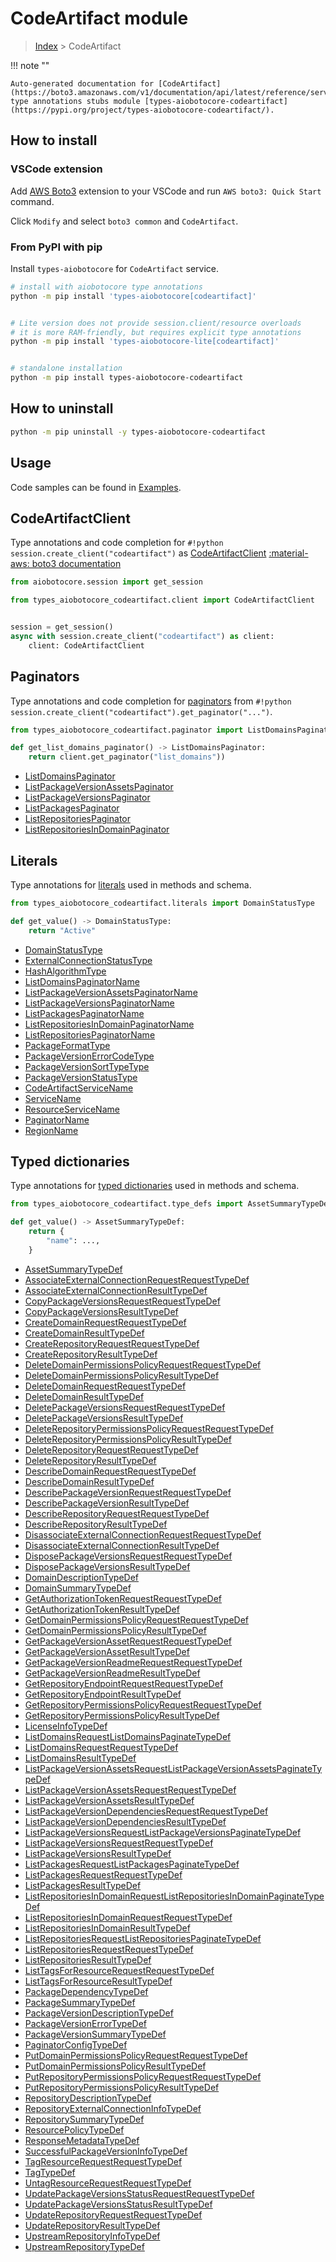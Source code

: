 # CodeArtifact module

> [Index](../README.md) > CodeArtifact


!!! note ""

    Auto-generated documentation for [CodeArtifact](https://boto3.amazonaws.com/v1/documentation/api/latest/reference/services/codeartifact.html#CodeArtifact)
    type annotations stubs module [types-aiobotocore-codeartifact](https://pypi.org/project/types-aiobotocore-codeartifact/).

## How to install

### VSCode extension

Add [AWS Boto3](https://marketplace.visualstudio.com/items?itemName=Boto3typed.boto3-ide)
extension to your VSCode and run `AWS boto3: Quick Start` command.

Click `Modify` and select `boto3 common` and `CodeArtifact`.

### From PyPI with pip

Install `types-aiobotocore` for `CodeArtifact` service.

```bash
# install with aiobotocore type annotations
python -m pip install 'types-aiobotocore[codeartifact]'


# Lite version does not provide session.client/resource overloads
# it is more RAM-friendly, but requires explicit type annotations
python -m pip install 'types-aiobotocore-lite[codeartifact]'


# standalone installation
python -m pip install types-aiobotocore-codeartifact
```



## How to uninstall

```bash
python -m pip uninstall -y types-aiobotocore-codeartifact
```

## Usage

Code samples can be found in [Examples](./usage.md).

## CodeArtifactClient

Type annotations and code completion for  `#!python session.create_client("codeartifact")` as [CodeArtifactClient](./client.md)
[:material-aws: boto3 documentation](https://boto3.amazonaws.com/v1/documentation/api/latest/reference/services/codeartifact.html#CodeArtifact.Client)

```python title="Usage example"
from aiobotocore.session import get_session

from types_aiobotocore_codeartifact.client import CodeArtifactClient


session = get_session()
async with session.create_client("codeartifact") as client:
    client: CodeArtifactClient
```


## Paginators

Type annotations and code completion for
[paginators](./paginators.md)
from `#!python session.create_client("codeartifact").get_paginator("...")`.

```python title="Usage example"
from types_aiobotocore_codeartifact.paginator import ListDomainsPaginator

def get_list_domains_paginator() -> ListDomainsPaginator:
    return client.get_paginator("list_domains"))
```

- [ListDomainsPaginator](./paginators.md#listdomainspaginator)
- [ListPackageVersionAssetsPaginator](./paginators.md#listpackageversionassetspaginator)
- [ListPackageVersionsPaginator](./paginators.md#listpackageversionspaginator)
- [ListPackagesPaginator](./paginators.md#listpackagespaginator)
- [ListRepositoriesPaginator](./paginators.md#listrepositoriespaginator)
- [ListRepositoriesInDomainPaginator](./paginators.md#listrepositoriesindomainpaginator)








## Literals

Type annotations for [literals](./literals.md) used in methods and schema.

```python title="Usage example"
from types_aiobotocore_codeartifact.literals import DomainStatusType

def get_value() -> DomainStatusType:
    return "Active"
```

- [DomainStatusType](./literals.md#domainstatustype)
- [ExternalConnectionStatusType](./literals.md#externalconnectionstatustype)
- [HashAlgorithmType](./literals.md#hashalgorithmtype)
- [ListDomainsPaginatorName](./literals.md#listdomainspaginatorname)
- [ListPackageVersionAssetsPaginatorName](./literals.md#listpackageversionassetspaginatorname)
- [ListPackageVersionsPaginatorName](./literals.md#listpackageversionspaginatorname)
- [ListPackagesPaginatorName](./literals.md#listpackagespaginatorname)
- [ListRepositoriesInDomainPaginatorName](./literals.md#listrepositoriesindomainpaginatorname)
- [ListRepositoriesPaginatorName](./literals.md#listrepositoriespaginatorname)
- [PackageFormatType](./literals.md#packageformattype)
- [PackageVersionErrorCodeType](./literals.md#packageversionerrorcodetype)
- [PackageVersionSortTypeType](./literals.md#packageversionsorttypetype)
- [PackageVersionStatusType](./literals.md#packageversionstatustype)
- [CodeArtifactServiceName](./literals.md#codeartifactservicename)
- [ServiceName](./literals.md#servicename)
- [ResourceServiceName](./literals.md#resourceservicename)
- [PaginatorName](./literals.md#paginatorname)
- [RegionName](./literals.md#regionname)




## Typed dictionaries

Type annotations for [typed dictionaries](./type_defs.md) used in methods and schema.

```python title="Usage example"
from types_aiobotocore_codeartifact.type_defs import AssetSummaryTypeDef

def get_value() -> AssetSummaryTypeDef:
    return {
        "name": ...,
    }
```

- [AssetSummaryTypeDef](./type_defs.md#assetsummarytypedef)
- [AssociateExternalConnectionRequestRequestTypeDef](./type_defs.md#associateexternalconnectionrequestrequesttypedef)
- [AssociateExternalConnectionResultTypeDef](./type_defs.md#associateexternalconnectionresulttypedef)
- [CopyPackageVersionsRequestRequestTypeDef](./type_defs.md#copypackageversionsrequestrequesttypedef)
- [CopyPackageVersionsResultTypeDef](./type_defs.md#copypackageversionsresulttypedef)
- [CreateDomainRequestRequestTypeDef](./type_defs.md#createdomainrequestrequesttypedef)
- [CreateDomainResultTypeDef](./type_defs.md#createdomainresulttypedef)
- [CreateRepositoryRequestRequestTypeDef](./type_defs.md#createrepositoryrequestrequesttypedef)
- [CreateRepositoryResultTypeDef](./type_defs.md#createrepositoryresulttypedef)
- [DeleteDomainPermissionsPolicyRequestRequestTypeDef](./type_defs.md#deletedomainpermissionspolicyrequestrequesttypedef)
- [DeleteDomainPermissionsPolicyResultTypeDef](./type_defs.md#deletedomainpermissionspolicyresulttypedef)
- [DeleteDomainRequestRequestTypeDef](./type_defs.md#deletedomainrequestrequesttypedef)
- [DeleteDomainResultTypeDef](./type_defs.md#deletedomainresulttypedef)
- [DeletePackageVersionsRequestRequestTypeDef](./type_defs.md#deletepackageversionsrequestrequesttypedef)
- [DeletePackageVersionsResultTypeDef](./type_defs.md#deletepackageversionsresulttypedef)
- [DeleteRepositoryPermissionsPolicyRequestRequestTypeDef](./type_defs.md#deleterepositorypermissionspolicyrequestrequesttypedef)
- [DeleteRepositoryPermissionsPolicyResultTypeDef](./type_defs.md#deleterepositorypermissionspolicyresulttypedef)
- [DeleteRepositoryRequestRequestTypeDef](./type_defs.md#deleterepositoryrequestrequesttypedef)
- [DeleteRepositoryResultTypeDef](./type_defs.md#deleterepositoryresulttypedef)
- [DescribeDomainRequestRequestTypeDef](./type_defs.md#describedomainrequestrequesttypedef)
- [DescribeDomainResultTypeDef](./type_defs.md#describedomainresulttypedef)
- [DescribePackageVersionRequestRequestTypeDef](./type_defs.md#describepackageversionrequestrequesttypedef)
- [DescribePackageVersionResultTypeDef](./type_defs.md#describepackageversionresulttypedef)
- [DescribeRepositoryRequestRequestTypeDef](./type_defs.md#describerepositoryrequestrequesttypedef)
- [DescribeRepositoryResultTypeDef](./type_defs.md#describerepositoryresulttypedef)
- [DisassociateExternalConnectionRequestRequestTypeDef](./type_defs.md#disassociateexternalconnectionrequestrequesttypedef)
- [DisassociateExternalConnectionResultTypeDef](./type_defs.md#disassociateexternalconnectionresulttypedef)
- [DisposePackageVersionsRequestRequestTypeDef](./type_defs.md#disposepackageversionsrequestrequesttypedef)
- [DisposePackageVersionsResultTypeDef](./type_defs.md#disposepackageversionsresulttypedef)
- [DomainDescriptionTypeDef](./type_defs.md#domaindescriptiontypedef)
- [DomainSummaryTypeDef](./type_defs.md#domainsummarytypedef)
- [GetAuthorizationTokenRequestRequestTypeDef](./type_defs.md#getauthorizationtokenrequestrequesttypedef)
- [GetAuthorizationTokenResultTypeDef](./type_defs.md#getauthorizationtokenresulttypedef)
- [GetDomainPermissionsPolicyRequestRequestTypeDef](./type_defs.md#getdomainpermissionspolicyrequestrequesttypedef)
- [GetDomainPermissionsPolicyResultTypeDef](./type_defs.md#getdomainpermissionspolicyresulttypedef)
- [GetPackageVersionAssetRequestRequestTypeDef](./type_defs.md#getpackageversionassetrequestrequesttypedef)
- [GetPackageVersionAssetResultTypeDef](./type_defs.md#getpackageversionassetresulttypedef)
- [GetPackageVersionReadmeRequestRequestTypeDef](./type_defs.md#getpackageversionreadmerequestrequesttypedef)
- [GetPackageVersionReadmeResultTypeDef](./type_defs.md#getpackageversionreadmeresulttypedef)
- [GetRepositoryEndpointRequestRequestTypeDef](./type_defs.md#getrepositoryendpointrequestrequesttypedef)
- [GetRepositoryEndpointResultTypeDef](./type_defs.md#getrepositoryendpointresulttypedef)
- [GetRepositoryPermissionsPolicyRequestRequestTypeDef](./type_defs.md#getrepositorypermissionspolicyrequestrequesttypedef)
- [GetRepositoryPermissionsPolicyResultTypeDef](./type_defs.md#getrepositorypermissionspolicyresulttypedef)
- [LicenseInfoTypeDef](./type_defs.md#licenseinfotypedef)
- [ListDomainsRequestListDomainsPaginateTypeDef](./type_defs.md#listdomainsrequestlistdomainspaginatetypedef)
- [ListDomainsRequestRequestTypeDef](./type_defs.md#listdomainsrequestrequesttypedef)
- [ListDomainsResultTypeDef](./type_defs.md#listdomainsresulttypedef)
- [ListPackageVersionAssetsRequestListPackageVersionAssetsPaginateTypeDef](./type_defs.md#listpackageversionassetsrequestlistpackageversionassetspaginatetypedef)
- [ListPackageVersionAssetsRequestRequestTypeDef](./type_defs.md#listpackageversionassetsrequestrequesttypedef)
- [ListPackageVersionAssetsResultTypeDef](./type_defs.md#listpackageversionassetsresulttypedef)
- [ListPackageVersionDependenciesRequestRequestTypeDef](./type_defs.md#listpackageversiondependenciesrequestrequesttypedef)
- [ListPackageVersionDependenciesResultTypeDef](./type_defs.md#listpackageversiondependenciesresulttypedef)
- [ListPackageVersionsRequestListPackageVersionsPaginateTypeDef](./type_defs.md#listpackageversionsrequestlistpackageversionspaginatetypedef)
- [ListPackageVersionsRequestRequestTypeDef](./type_defs.md#listpackageversionsrequestrequesttypedef)
- [ListPackageVersionsResultTypeDef](./type_defs.md#listpackageversionsresulttypedef)
- [ListPackagesRequestListPackagesPaginateTypeDef](./type_defs.md#listpackagesrequestlistpackagespaginatetypedef)
- [ListPackagesRequestRequestTypeDef](./type_defs.md#listpackagesrequestrequesttypedef)
- [ListPackagesResultTypeDef](./type_defs.md#listpackagesresulttypedef)
- [ListRepositoriesInDomainRequestListRepositoriesInDomainPaginateTypeDef](./type_defs.md#listrepositoriesindomainrequestlistrepositoriesindomainpaginatetypedef)
- [ListRepositoriesInDomainRequestRequestTypeDef](./type_defs.md#listrepositoriesindomainrequestrequesttypedef)
- [ListRepositoriesInDomainResultTypeDef](./type_defs.md#listrepositoriesindomainresulttypedef)
- [ListRepositoriesRequestListRepositoriesPaginateTypeDef](./type_defs.md#listrepositoriesrequestlistrepositoriespaginatetypedef)
- [ListRepositoriesRequestRequestTypeDef](./type_defs.md#listrepositoriesrequestrequesttypedef)
- [ListRepositoriesResultTypeDef](./type_defs.md#listrepositoriesresulttypedef)
- [ListTagsForResourceRequestRequestTypeDef](./type_defs.md#listtagsforresourcerequestrequesttypedef)
- [ListTagsForResourceResultTypeDef](./type_defs.md#listtagsforresourceresulttypedef)
- [PackageDependencyTypeDef](./type_defs.md#packagedependencytypedef)
- [PackageSummaryTypeDef](./type_defs.md#packagesummarytypedef)
- [PackageVersionDescriptionTypeDef](./type_defs.md#packageversiondescriptiontypedef)
- [PackageVersionErrorTypeDef](./type_defs.md#packageversionerrortypedef)
- [PackageVersionSummaryTypeDef](./type_defs.md#packageversionsummarytypedef)
- [PaginatorConfigTypeDef](./type_defs.md#paginatorconfigtypedef)
- [PutDomainPermissionsPolicyRequestRequestTypeDef](./type_defs.md#putdomainpermissionspolicyrequestrequesttypedef)
- [PutDomainPermissionsPolicyResultTypeDef](./type_defs.md#putdomainpermissionspolicyresulttypedef)
- [PutRepositoryPermissionsPolicyRequestRequestTypeDef](./type_defs.md#putrepositorypermissionspolicyrequestrequesttypedef)
- [PutRepositoryPermissionsPolicyResultTypeDef](./type_defs.md#putrepositorypermissionspolicyresulttypedef)
- [RepositoryDescriptionTypeDef](./type_defs.md#repositorydescriptiontypedef)
- [RepositoryExternalConnectionInfoTypeDef](./type_defs.md#repositoryexternalconnectioninfotypedef)
- [RepositorySummaryTypeDef](./type_defs.md#repositorysummarytypedef)
- [ResourcePolicyTypeDef](./type_defs.md#resourcepolicytypedef)
- [ResponseMetadataTypeDef](./type_defs.md#responsemetadatatypedef)
- [SuccessfulPackageVersionInfoTypeDef](./type_defs.md#successfulpackageversioninfotypedef)
- [TagResourceRequestRequestTypeDef](./type_defs.md#tagresourcerequestrequesttypedef)
- [TagTypeDef](./type_defs.md#tagtypedef)
- [UntagResourceRequestRequestTypeDef](./type_defs.md#untagresourcerequestrequesttypedef)
- [UpdatePackageVersionsStatusRequestRequestTypeDef](./type_defs.md#updatepackageversionsstatusrequestrequesttypedef)
- [UpdatePackageVersionsStatusResultTypeDef](./type_defs.md#updatepackageversionsstatusresulttypedef)
- [UpdateRepositoryRequestRequestTypeDef](./type_defs.md#updaterepositoryrequestrequesttypedef)
- [UpdateRepositoryResultTypeDef](./type_defs.md#updaterepositoryresulttypedef)
- [UpstreamRepositoryInfoTypeDef](./type_defs.md#upstreamrepositoryinfotypedef)
- [UpstreamRepositoryTypeDef](./type_defs.md#upstreamrepositorytypedef)

